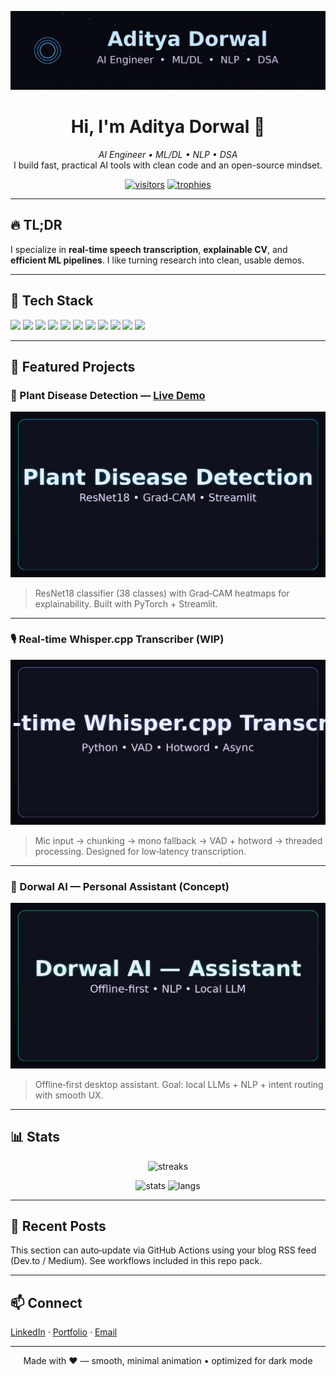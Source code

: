 <p align="center">
  <img src="assets/animated-banner.gif" alt="Aditya Dorwal — AI Engineer banner" />
</p>

<h1 align="center">Hi, I'm <strong>Aditya Dorwal</strong> 👋</h1>
<p align="center">
  <em>AI Engineer • ML/DL • NLP • DSA</em><br/>
  I build fast, practical AI tools with clean code and an open-source mindset.
</p>

<p align="center">
  <a href="https://visitor-badge.laobi.icu/badge?page_id=adityadorwal"><img src="https://visitor-badge.laobi.icu/badge?page_id=adityadorwal" alt="visitors"></a>
  <a href="https://github.com/ryo-ma/github-profile-trophy"><img src="https://github-profile-trophy.vercel.app/?username=adityadorwal&margin-w=8&theme=algolia&no-bg=true" alt="trophies"></a>
</p>

---

## 🔥 TL;DR
I specialize in **real‑time speech transcription**, **explainable CV**, and **efficient ML pipelines**. I like turning research into clean, usable demos.

---

## 🧰 Tech Stack
<p>
  <img src="https://img.shields.io/badge/Python-3776AB?logo=python&logoColor=white">
  <img src="https://img.shields.io/badge/Java-007396?logo=openjdk&logoColor=white">
  <img src="https://img.shields.io/badge/C-00599C?logo=c&logoColor=white">
  <img src="https://img.shields.io/badge/PyTorch-EE4C2C?logo=pytorch&logoColor=white">
  <img src="https://img.shields.io/badge/Streamlit-FF4B4B?logo=streamlit&logoColor=white">
  <img src="https://img.shields.io/badge/scikit--learn-F7931E?logo=scikit-learn&logoColor=white">
  <img src="https://img.shields.io/badge/Transformers-000000?logo=huggingface&logoColor=white">
  <img src="https://img.shields.io/badge/Docker-2496ED?logo=docker&logoColor=white">
  <img src="https://img.shields.io/badge/Git-F05032?logo=git&logoColor=white">
  <img src="https://img.shields.io/badge/React-20232A?logo=react&logoColor=61DAFB">
  <img src="https://img.shields.io/badge/Flask-000000?logo=flask&logoColor=white">
</p>

---

## 🚀 Featured Projects

### 🌱 Plant Disease Detection — <a href="https://plant-disease-detection-hvxzmj8lebsnzvp7crta23.streamlit.app">Live Demo</a>
<img src="assets/plant-disease-card.jpg" alt="Plant Disease Detection card" width="720"/>

> ResNet18 classifier (38 classes) with Grad‑CAM heatmaps for explainability. Built with PyTorch + Streamlit.

---

### 🎙️ Real‑time Whisper.cpp Transcriber (WIP)
<img src="assets/whisper-transcriber-card.jpg" alt="Whisper.cpp Transcriber card" width="720"/>

> Mic input → chunking → mono fallback → VAD + hotword → threaded processing. Designed for low‑latency transcription.

---

### 🤖 Dorwal AI — Personal Assistant (Concept)
<img src="assets/dorwal-ai-card.jpg" alt="Dorwal AI card" width="720"/>

> Offline‑first desktop assistant. Goal: local LLMs + NLP + intent routing with smooth UX.

---

## 📊 Stats
<p align="center">
  <img src="https://github-readme-streak-stats.herokuapp.com?user=adityadorwal&theme=dark&hide_border=true" alt="streaks" />
</p>
<p align="center">
  <img src="https://github-readme-stats.vercel.app/api?username=adityadorwal&show_icons=true&theme=transparent" alt="stats" />
  <img src="https://github-readme-stats.vercel.app/api/top-langs/?username=adityadorwal&layout=compact&theme=transparent" alt="langs" />
</p>

---

## 📝 Recent Posts
This section can auto‑update via GitHub Actions using your blog RSS feed (Dev.to / Medium). See workflows included in this repo pack.

---

## 📫 Connect
<a href="https://www.linkedin.com/in/adityadorwal">LinkedIn</a> · <a href="https://adityadorwal.github.io/portfolio/">Portfolio</a> · <a href="mailto:dorwaladitya18@gmail.com">Email</a>

---

<p align="center">Made with ❤️ — smooth, minimal animation • optimized for dark mode</p>